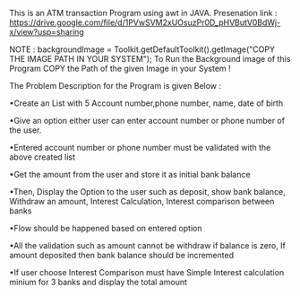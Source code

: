 This is an ATM transaction Program using awt in JAVA.
Presenation link : https://drive.google.com/file/d/1PVwSVM2xUOsuzPr0D_pHVButV0BdWj-x/view?usp=sharing

NOTE :
backgroundImage = Toolkit.getDefaultToolkit().getImage("COPY THE IMAGE PATH IN YOUR SYSTEM");
To Run the Background image of this Program COPY the Path of the given Image in your System !




The Problem Description for the Program is given Below :


•Create an List with 5 Account number,phone number, name, date of birth

•Give an option either user can enter account number or phone number of the user.

•Entered account number or phone number must be validated with the above created list

•Get the amount from the user and store it as initial bank balance

•Then, Display the Option to the user such as deposit, show bank balance, Withdraw an amount, Interest Calculation, Interest comparison between banks

•Flow should be happened based on entered option

•All the validation such as amount cannot be withdraw if balance is zero, If amount deposited then bank balance should be incremented

•If user choose Interest Comparison must have Simple Interest calculation minium for 3 banks and display the total
amount
